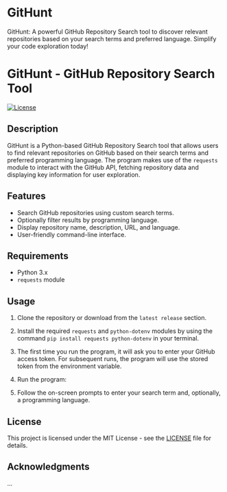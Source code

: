 # GitHunt
GitHunt: A powerful GitHub Repository Search tool to discover relevant repositories based on your search terms and preferred language. Simplify your code exploration today!

# GitHunt - GitHub Repository Search Tool

[![License](https://img.shields.io/badge/License-MIT-blue.svg)](https://opensource.org/licenses/MIT)

## Description

GitHunt is a Python-based GitHub Repository Search tool that allows users to find relevant repositories on GitHub based on their search terms and preferred programming language. The program makes use of the `requests` module to interact with the GitHub API, fetching repository data and displaying key information for user exploration.

## Features

- Search GitHub repositories using custom search terms.
- Optionally filter results by programming language.
- Display repository name, description, URL, and language.
- User-friendly command-line interface.

## Requirements

- Python 3.x
- `requests` module

## Usage

1. Clone the repository or download from the `latest release` section.

2. Install the required `requests` and `python-dotenv`  modules by using the command `pip install requests python-dotenv` in your terminal.

3. The first time you run the program, it will ask you to enter your GitHub access token. For subsequent runs, the program will use the stored token from the environment variable.

4. Run the program:

5. Follow the on-screen prompts to enter your search term and, optionally, a programming language.

## License

This project is licensed under the MIT License - see the [LICENSE](LICENSE) file for details.

## Acknowledgments

...


